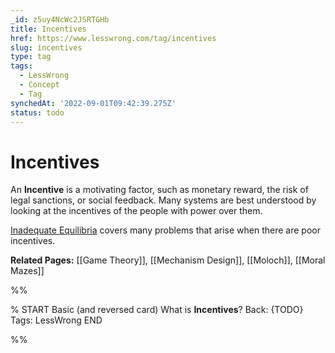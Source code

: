 ```yaml
---
_id: z5uy4NcWc2JSRTGHb
title: Incentives
href: https://www.lesswrong.com/tag/incentives
slug: incentives
type: tag
tags:
  - LessWrong
  - Concept
  - Tag
synchedAt: '2022-09-01T09:42:39.275Z'
status: todo
---
```


# Incentives

An **Incentive** is a motivating factor, such as monetary reward, the risk of legal sanctions, or social feedback. Many systems are best understood by looking at the incentives of the people with power over them.

[Inadequate Equilibria](https://www.lesswrong.com/s/oLGCcbnvabyibnG9d) covers many problems that arise when there are poor incentives.

**Related Pages:** [[Game Theory]], [[Mechanism Design]], [[Moloch]], [[Moral Mazes]]


%%

% START
Basic (and reversed card)
What is **Incentives**?
Back: {TODO}
Tags: LessWrong
END

%%
	
